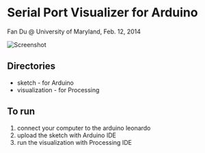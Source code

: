 # Serial Port Visualizer for Arduino

Fan Du @ University of Maryland, Feb. 12, 2014

![Screenshot](http://i.imgur.com/03OMAnO.png)

## Directories
* sketch - for Arduino
* visualization - for Processing

## To run
1. connect your computer to the arduino leonardo
2. upload the sketch with Arduino IDE
3. run the visualization with Processing IDE
